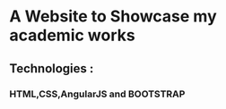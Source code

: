 # A Website to Showcase my academic works 


## Technologies : <br>
   ### HTML,CSS,AngularJS and BOOTSTRAP
